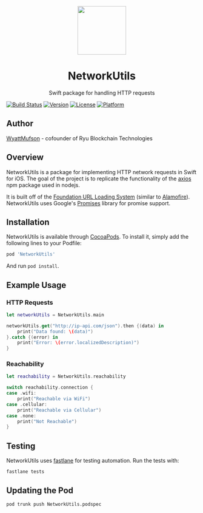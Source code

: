 <p align="center">
<img
src="https://s3.amazonaws.com/ryu-logos/RyuIcon128x128.png"
width="128px;">
</p>

<h1 align="center">NetworkUtils</h1>
<p align="center">
Swift package for handling HTTP requests
</p>

[![Build Status](https://travis-ci.com/Ryucoin/NetworkUtils.svg?branch=master)](https://travis-ci.com/Ryucoin/NetworkUtils)
[![Version](https://img.shields.io/cocoapods/v/NetworkUtils.svg?style=flat)](https://cocoapods.org/pods/NetworkUtils)
[![License](https://img.shields.io/cocoapods/l/NetworkUtils.svg?style=flat)](./LICENSE)
[![Platform](https://img.shields.io/cocoapods/p/NetworkUtils.svg?style=flat)](https://cocoapods.org/pods/NetworkUtils)

## Author

[WyattMufson](mailto:wyatt@ryucoin.com) - cofounder of Ryu Blockchain Technologies

## Overview

NetworkUtils is a package for implementing HTTP network requests in Swift for iOS. The goal of the project is to replicate the functionality of the [axios](https://github.com/axios/axios) npm package used in nodejs.

It is built off of the [Foundation URL Loading System](https://developer.apple.com/documentation/foundation/url_loading_system) (similar to [Alamofire](https://github.com/Alamofire/Alamofire)). NetworkUtils uses Google's [Promises](https://github.com/google/promises) library for promise support.

## Installation

NetworkUtils is available through [CocoaPods](https://cocoapods.org). To install
it, simply add the following lines to your Podfile:

```ruby
pod 'NetworkUtils'
```

And run ```pod install```.

## Example Usage

### HTTP Requests
```swift
let networkUtils = NetworkUtils.main

networkUtils.get("http://ip-api.com/json").then {(data) in
    print("Data found: \(data)")
}.catch {(error) in
    print("Error: \(error.localizedDescription)")
}
```

### Reachability
```swift
let reachability = NetworkUtils.reachability

switch reachability.connection {
case .wifi:
    print("Reachable via WiFi")
case .cellular:
    print("Reachable via Cellular")
case .none:
    print("Not Reachable")
}
```

## Testing

NetworkUtils uses [fastlane](https://fastlane.tools) for testing automation. Run the tests with:
```
fastlane tests
```

## Updating the Pod

```
pod trunk push NetworkUtils.podspec
```
